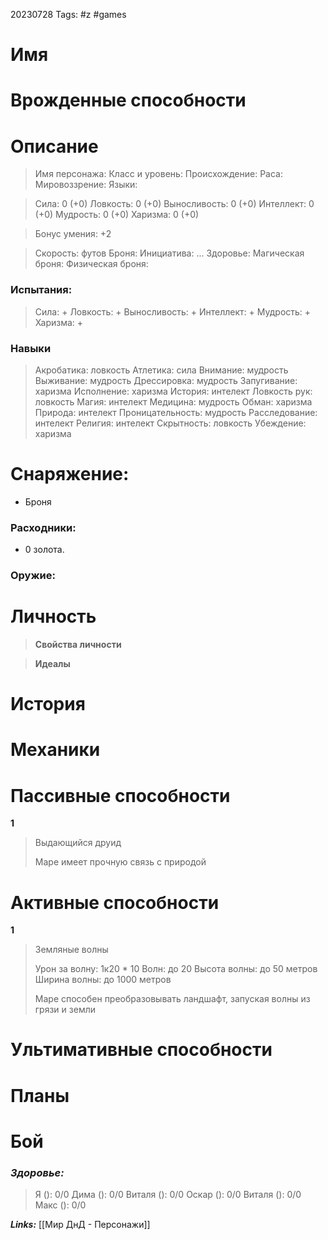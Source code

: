 20230728
Tags: #z #games 
# Имя 

# Врожденные способности



# Описание

>Имя персонажа: 
>Класс и уровень: 
>Происхождение: 
>Раса: 
>Мировоззрение:
>Языки: 

>Сила: 0 (+0)
>Ловкость: 0 (+0) 
>Выносливость: 0 (+0) 
>Интеллект: 0 (+0)
>Мудрость: 0 (+0)
>Харизма: 0 (+0)

>Бонус умения: +2

>Скорость:  футов
>Броня: 
>Инициатива: ...
>Здоровье: 
>Магическая броня: 
>Физическая броня: 

### Испытания:

>Сила: +
>Ловкость: +
>Выносливость: +
>Интеллект: +
>Мудрость: +
>Харизма: +

### Навыки

>Акробатика: ловкость
> Атлетика: сила
> Внимание: мудрость
> Выживание: мудрость
> Дрессировка: мудрость
> Запугивание: харизма
> Исполнение: харизма
> История: интелект
> Ловкость рук: ловкость
> Магия: интелект
> Медицина: мудрость
> Обман: харизма
> Природа: интелект
> Проницательность: мудрость
> Расследование: интелект
> Религия: интелект
> Скрытность: ловкость
> Убеждение: харизма

# Снаряжение:

* Броня

### Расходники:

* 0 золота.

### Оружие:



# Личность

> **Свойства личности**
> 
> 
> 

> **Идеалы**
> 
> 
> 

# История



# Механики



# Пассивные способности

**1**
>Выдающийся друид
>
>Маре имеет прочную связь с природой
>

# Активные способности

**1**
>Земляные волны
>
>Урон за волну: 1к20 * 10
>Волн: до 20
>Высота волны: до 50 метров
>Ширина волны: до 1000 метров
>
>Маре способен преобразовывать ландшафт, запуская волны из грязи и земли
>



# Ультимативные способности



# Планы




# Бой

### ***Здоровье:***

> Я (): 0/0 
> Дима (): 0/0
> Виталя (): 0/0
> Оскар (): 0/0 
> Виталя (): 0/0
> Макс ():  0/0




***Links:*** [[Мир ДнД - Персонажи]] 

